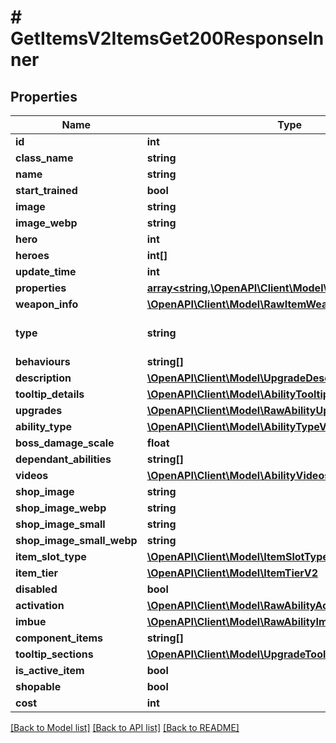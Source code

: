 # # GetItemsV2ItemsGet200ResponseInner

## Properties

Name | Type | Description | Notes
------------ | ------------- | ------------- | -------------
**id** | **int** |  |
**class_name** | **string** |  |
**name** | **string** |  |
**start_trained** | **bool** |  | [optional]
**image** | **string** |  | [optional]
**image_webp** | **string** |  | [optional]
**hero** | **int** |  | [optional]
**heroes** | **int[]** |  | [optional]
**update_time** | **int** |  | [optional]
**properties** | [**array<string,\OpenAPI\Client\Model\UpgradePropertyV2>**](UpgradePropertyV2.md) |  | [optional]
**weapon_info** | [**\OpenAPI\Client\Model\RawItemWeaponInfoV2**](RawItemWeaponInfoV2.md) |  | [optional]
**type** | **string** |  | [optional] [default to 'ability']
**behaviours** | **string[]** |  | [optional]
**description** | [**\OpenAPI\Client\Model\UpgradeDescriptionV2**](UpgradeDescriptionV2.md) |  |
**tooltip_details** | [**\OpenAPI\Client\Model\AbilityTooltipDetailsV2**](AbilityTooltipDetailsV2.md) |  | [optional]
**upgrades** | [**\OpenAPI\Client\Model\RawAbilityUpgradeV2[]**](RawAbilityUpgradeV2.md) |  | [optional]
**ability_type** | [**\OpenAPI\Client\Model\AbilityTypeV2**](AbilityTypeV2.md) |  | [optional]
**boss_damage_scale** | **float** |  | [optional]
**dependant_abilities** | **string[]** |  | [optional]
**videos** | [**\OpenAPI\Client\Model\AbilityVideosV2**](AbilityVideosV2.md) |  | [optional]
**shop_image** | **string** |  | [optional]
**shop_image_webp** | **string** |  | [optional]
**shop_image_small** | **string** |  | [optional]
**shop_image_small_webp** | **string** |  | [optional]
**item_slot_type** | [**\OpenAPI\Client\Model\ItemSlotTypeV2**](ItemSlotTypeV2.md) |  |
**item_tier** | [**\OpenAPI\Client\Model\ItemTierV2**](ItemTierV2.md) |  |
**disabled** | **bool** |  | [optional]
**activation** | [**\OpenAPI\Client\Model\RawAbilityActivationV2**](RawAbilityActivationV2.md) |  |
**imbue** | [**\OpenAPI\Client\Model\RawAbilityImbueV2**](RawAbilityImbueV2.md) |  | [optional]
**component_items** | **string[]** |  | [optional]
**tooltip_sections** | [**\OpenAPI\Client\Model\UpgradeTooltipSectionV2[]**](UpgradeTooltipSectionV2.md) |  | [optional]
**is_active_item** | **bool** |  | [readonly]
**shopable** | **bool** |  | [readonly]
**cost** | **int** |  |

[[Back to Model list]](../../README.md#models) [[Back to API list]](../../README.md#endpoints) [[Back to README]](../../README.md)
